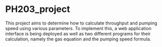 # PH203_project
This project aims to determine how to calculate throughput and pumping speed using various parameters. To implement this, a web application interface is being deployed as well as two different programs for their calculation, namely the gas equation and the pumping speed formula.
